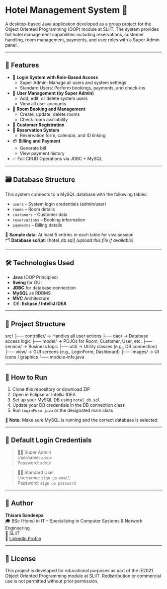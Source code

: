 # Hotel Management System 🏨

A desktop-based Java application developed as a group project for the Object Oriented Programming (OOP) module at SLIIT. The system provides full hotel management capabilities including reservations, customer handling, room management, payments, and user roles with a Super Admin panel.

---

## 🔧 Features

- 🔐 **Login System with Role-Based Access**
  - Super Admin: Manage all users and system settings
  - Standard Users: Perform bookings, payments, and check-ins
- 👤 **User Management (by Super Admin)**
  - Add, edit, or delete system users
  - View all user accounts
- 🏨 **Room Booking and Management**
  - Create, update, delete rooms
  - Check room availability
- 🧾 **Customer Registration**
- 📅 **Reservation System**
  - Reservation form, calendar, and ID linking
- 💳 **Billing and Payment**
  - Generate bill
  - View payment history
- ✅ Full CRUD Operations via JDBC + MySQL

---

## 🗃️ Database Structure

This system connects to a MySQL database with the following tables:
- `users` – System login credentials (admin/user)
- `rooms` – Room details
- `customers` – Customer data
- `reservations` – Booking information
- `payments` – Billing details

📝 **Sample data**: At least 5 entries in each table for viva session  
🗂️ **Database script**: [hotel_db.sql] *(upload this file if available)*

---

## 🛠 Technologies Used

- **Java** (OOP Principles)
- **Swing** for GUI
- **JDBC** for database connection
- **MySQL** as RDBMS
- **MVC** Architecture
- IDE: **Eclipse / IntelliJ IDEA**

---

## 📁 Project Structure

src/
├── controller/ → Handles all user actions
├── dao/ → Database access logic
├── model/ → POJOs for Room, Customer, User, etc.
├── service/ → Business logic
├── util/ → Utility classes (e.g., DB connection)
├── view/ → GUI screens (e.g., LoginForm, Dashboard)
├── images/ → UI icons / graphics
└── module-info.java


---

## 🚀 How to Run

1. Clone this repository or download ZIP  
2. Open in Eclipse or IntelliJ IDEA  
3. Set up your MySQL DB using `hotel_db.sql`  
4. Update your DB credentials in the DB connection class  
5. Run `LoginForm.java` or the designated main class  

🛑 **Note:** Make sure MySQL is running and the correct database is selected.

---

## 🔑 Default Login Credentials

> 🧑‍💼 Super Admin  
> Username: `admin`  
> Password: `admin`  

> 👨‍💻 Standard User  
> Username: `sign up email`  
> Password: `sign up password`  


---

## 👤 Author

**Thisara Sandeepa**  
🎓 BSc (Hons) in IT – Specializing in Computer Systems & Network Engineering  
📍 SLIIT  
🔗 [LinkedIn Profile](https://www.linkedin.com/in/gamaethigethisara/)

---

## 📄 License

This project is developed for educational purposes as part of the IE2021 Object Oriented Programming module at SLIIT. Redistribution or commercial use is not permitted without prior permission.


